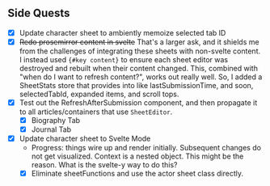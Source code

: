 ## Side Quests

- [x] Update character sheet to ambiently memoize selected tab ID
- [x] ~~Redo prosemirror content in svelte~~ That's a larger ask, and it shields me from the challenges of integrating these sheets with non-svelte content. I instead used `{#key content}` to ensure each sheet editor was destroyed and rebuilt when their content changed. This, combined with "when do I want to refresh content?", works out really well. So, I added a SheetStats store that provides into like lastSubmissionTime, and soon, selectedTabId, expanded items, and scroll tops.
- [x] Test out the RefreshAfterSubmission component, and then propagate it to all articles/containers that use `SheetEditor`.
  - [x] Biography Tab
  - [x] Journal Tab
- [x] Update character sheet to Svelte Mode
    - Progress: things wire up and render initially. Subsequent changes do not get visualized. Context is a nested object. This might be the reason. What is the svelte-y way to do this?
    - [x] Eliminate sheetFunctions and use the actor sheet class directly.
